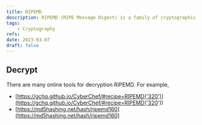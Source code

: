 ```yaml
---
title: RIPEMD
description: RIPEMD (RIPE Message Digest) is a family of cryptographic hash function developed in 1992.
tags:
    - Cryptography
refs:
date: 2023-03-07
draft: false
---
```


## Decrypt

There are many online tools for decryption RIPEMD. For example,

- [https://gchq.github.io/CyberChef/#recipe=RIPEMD('320')](https://gchq.github.io/CyberChef/#recipe=RIPEMD('320'))
- [https://md5hashing.net/hash/ripemd160](https://md5hashing.net/hash/ripemd160)

